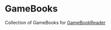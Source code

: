 GameBooks
=========

Collection of GameBooks for [GameBookReader](https://github.com/Hiperblade/GameBookReader)
